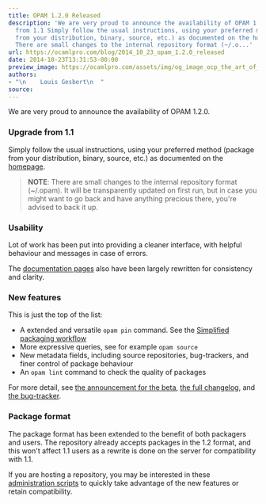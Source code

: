 ```yaml
---
title: OPAM 1.2.0 Released
description: 'We are very proud to announce the availability of OPAM 1.2.0. Upgrade
  from 1.1 Simply follow the usual instructions, using your preferred method (package
  from your distribution, binary, source, etc.) as documented on the homepage. NOTE:
  There are small changes to the internal repository format (~/.o...'
url: https://ocamlpro.com/blog/2014_10_23_opam_1.2.0_released
date: 2014-10-23T13:31:53-00:00
preview_image: https://ocamlpro.com/assets/img/og_image_ocp_the_art_of_prog.png
authors:
- "\n    Louis Gesbert\n  "
source:
---
```


<p>We are very proud to announce the availability of OPAM 1.2.0.</p>
<h3>Upgrade from 1.1</h3>
<p>Simply follow the usual instructions, using your preferred method (package from
your distribution, binary, source, etc.) as documented on the
<a href="https://opam.ocaml.org/doc/Install.html">homepage</a>.</p>
<blockquote>
<p><strong>NOTE</strong>: There are small changes to the internal repository format (~/.opam).
It will be transparently updated on first run, but in case you might want to
go back and have anything precious there, you're advised to back it up.</p>
</blockquote>
<h3>Usability</h3>
<p>Lot of work has been put into providing a cleaner interface, with helpful
behaviour and messages in case of errors.</p>
<p>The <a href="https://opam.ocaml.org/doc/">documentation pages</a> also have been largely
rewritten for consistency and clarity.</p>
<h3>New features</h3>
<p>This is just the top of the list:</p>
<ul>
<li>A extended and versatile <code>opam pin</code> command. See the
<a href="https://ocamlpro.com/opam-1-2-pin">Simplified packaging workflow</a>
</li>
<li>More expressive queries, see for example <code>opam source</code>
</li>
<li>New metadata fields, including source repositories, bug-trackers, and finer
control of package behaviour
</li>
<li>An <code>opam lint</code> command to check the quality of packages
</li>
</ul>
<p>For more detail, see <a href="https://ocamlpro.com/opam-1-2-0-beta4">the announcement for the beta</a>,
<a href="https://raw.githubusercontent.com/ocaml/opam/1.2.0/CHANGES">the full changelog</a>,
and <a href="https://github.com/ocaml/opam/issues?q=label:%22Feature%20Wish%22%20milestone:1.2%20is:closed">the bug-tracker</a>.</p>
<h3>Package format</h3>
<p>The package format has been extended to the benefit of both packagers and users.
The repository already accepts packages in the 1.2 format, and this won't
affect 1.1 users as a rewrite is done on the server for compatibility with 1.1.</p>
<p>If you are hosting a repository, you may be interested in these
<a href="https://github.com/ocaml/opam/tree/master/admin-scripts">administration scripts</a>
to quickly take advantage of the new features or retain compatibility.</p>

